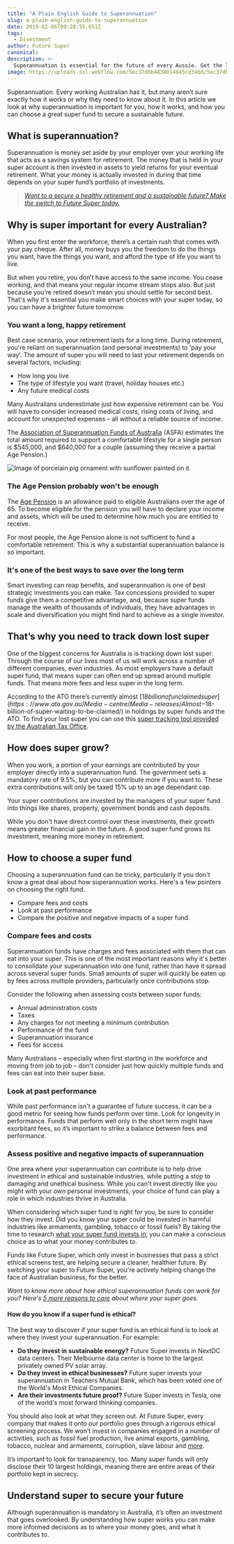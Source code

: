 ```yaml
---
title: "A Plain English Guide to Superannuation"
slug: a-plain-english-guide-to-superannuation
date: 2019-02-06T09:28:55.651Z
tags:
  - Divestment
author: Future Super
canonical:
description: >-
  Superannuation is essential for the future of every Aussie. Get the lowdown on how super works and why it’s important, in this useful guide from Future Super.
image: https://uploads-ssl.webflow.com/5ec37dbb4834014045cd346d/5ec37dbc4834010fcecd3da8_Plain-English-Guide-Super%20(1).png
---
```


Superannuation. Every working Australian has it, but many aren’t sure exactly how it works or why they need to know about it. In this article we look at why superannuation is important for you, how it works, and how you can choose a great super fund to secure a sustainable future.

## What is superannuation?

Superannuation is money set aside by your employer over your working life that acts as a savings system for retirement. The money that is held in your super account is then invested in assets to yield returns for your eventual retirement. What your money is actually invested in during that time depends on your super fund’s portfolio of investments.

> [_Want to a secure a healthy retirement and a sustainable future? Make the switch to Future Super today._](https://join.myfuturesuper.com.au/)

## Why is super important for every Australian?

When you first enter the workforce, there’s a certain rush that comes with your pay cheque. After all, money buys you the freedom to do the things you want, have the things you want, and afford the type of life you want to live.

But when you retire, you don’t have access to the same income. You cease working, and that means your regular income stream stops also. But just because you’re retired doesn’t mean you should settle for second best. That's why it's essential you make smart choices with your super today, so you can have a brighter future tomorrow.

### You want a long, happy retirement

Best case scenario, your retirement lasts for a long time. During retirement, you're reliant on superannuation (and personal investments) to 'pay your way’. The amount of super you will need to last your retirement depends on several factors, including:

- How long you live
- The type of lifestyle you want (travel, holiday houses etc.)
- Any future medical costs

Many Australians underestimate just how expensive retirement can be. You will have to consider increased medical costs, rising costs of living, and account for unexpected expenses – all without a reliable source of income.

The [Association of Superannuation Funds of Australia](https://www.superannuation.asn.au/resources/retirement-standard) (ASFA) estimates the total amount required to support a comfortable lifestyle for a single person is $545,000, and $640,000 for a couple (assuming they receive a partial Age Pension.)

![Image of porcelain pig ornament with sunflower painted on it. ](<https://uploads-ssl.webflow.com/5ec37dbb4834014045cd346d/5ec37dbc483401424dcd3dfb_5c1443dba808387d250d2207_piggy-bank-smiley-funny-good-mood-161010%20(1).jpeg>)

### The Age Pension probably won't be enough

The [Age Pension](https://www.humanservices.gov.au/individuals/services/centrelink/age-pension) is an allowance paid to eligible Australians over the age of 65. To become eligible for the pension you will have to declare your income and assets, which will be used to determine how much you are entitled to receive.

For most people, the Age Pension alone is not sufficient to fund a comfortable retirement. This is why a substantial superannuation balance is so important.

### It's one of the best ways to save over the long term

Smart investing can reap benefits, and superannuation is one of best strategic investments you can make. Tax concessions provided to super funds give them a competitive advantage, and, because super funds manage the wealth of thousands of individuals, they have advantages in scale and diversification you might find hard to achieve as a single investor.

## That’s why you need to track down lost super

One of the biggest concerns for Australia is is tracking down lost super. Through the course of our lives most of us will work across a number of different companies, even industries. As most employers have a default super fund, that means super can often end up spread around multiple funds. That means more fees and less super in the long term.

According to the ATO there’s currently almost [$18 billion of unclaimed super](https://www.ato.gov.au/Media-centre/Media-releases/Almost-$18-billion-of-super-waiting-to-be-claimed/) in holdings by super funds and the ATO. To find your lost super you can use this [super tracking tool provided by the Australian Tax Office](https://www.ato.gov.au/individuals/super/keeping-track-of-your-super/).

## How does super grow?

When you work, a portion of your earnings are contributed by your employer directly into a superannuation fund. The government sets a mandatory rate of 9.5%, but you can contribute more if you want to. These extra contributions will only be taxed 15% up to an age dependant cap.

Your super contributions are invested by the managers of your super fund into things like shares, property, government bonds and cash deposits.

While you don't have direct control over these investments, their growth means greater financial gain in the future. A good super fund grows its investment, meaning more money in retirement.

## How to choose a super fund

Choosing a superannuation fund can be tricky, particularly if you don't know a great deal about how superannuation works. Here's a few pointers on choosing the right fund.

- Compare fees and costs
- Look at past performance
- Compare the positive and negative impacts of a super fund

### Compare fees and costs

Superannuation funds have charges and fees associated with them that can eat into your super. This is one of the most important reasons why it's better to consolidate your superannuation into one fund, rather than have it spread across several super funds. Small amounts of super will quickly be eaten up by fees across multiple providers, particularly once contributions stop.

Consider the following when assessing costs between super funds:

- Annual administration costs
- Taxes
- Any charges for not meeting a minimum contribution
- Performance of the fund
- Superannuation insurance
- Fees for access

Many Australians – especially when first starting in the workforce and moving from job to job – don't consider just how quickly multiple funds and fees can eat into their super base.

### Look at past performance

While past performance isn't a guarantee of future success, it can be a good metric for seeing how funds perform over time. Look for longevity in performance. Funds that perform well only in the short term might have exorbitant fees, so it’s important to strike a balance between fees and performance.

### Assess positive and negative impacts of superannuation

One area where your superannuation can contribute is to help drive investment in ethical and sustainable industries, while putting a stop to damaging and unethical business. While you can't invest directly like you might with your own personal investments, your choice of fund can play a role in which industries thrive in Australia.

When considering which super fund is right for you, be sure to consider how they invest. Did you know your super could be invested in harmful industries like armaments, gambling, tobacco or fossil fuels? By taking the time to research [what your super fund invests in](https://www.theguardian.com/future-super-revealed-whats-inside-your-fund/ng-interactive/2017/mar/07/what-future-is-your-super-invested-in), you can make a conscious choice as to what your money contributes to.

Funds like Future Super, which only invest in businesses that pass a strict ethical screens test, are helping secure a cleaner, healthier future. By switching your super to Future Super, you're actively helping change the face of Australian business, for the better.

_Want to know more about how ethical superannuation funds can work for you? Here's_ [_5 more reasons to care_](https://www.myfuturesuper.com.au/blog/5-reasons-to-care-about-your-super) _about where your super goes._

#### How do you know if a super fund is ethical?

The best way to discover if your super fund is an ethical fund is to look at where they invest your superannuation. For example:

- **Do they invest in sustainable energy?** Future Super invests in NextDC data centers. Their Melbourne data center is home to the largest privately owned PV solar array.
- **Do they invest in ethical businesses?** Future super invests your superannuation in Teachers Mutual Bank, which has been voted one of the World's Most Ethical Companies.
- **Are their investments future proof?** Future Super invests in Tesla, one of the world's most forward thinking companies.

You should also look at what they screen out. At Future Super, every company that makes it onto our portfolio goes through a rigorous ethical screening process. We won’t invest in companies engaged in a number of activities, such as fossil fuel production, live animal exports, gambling, tobacco, nuclear and armaments, corruption, slave labour and [more](https://www.myfuturesuper.com.au/ethicalscreens).

It’s important to look for transparency, too. Many super funds will only disclose their 10 largest holdings, meaning there are entire areas of their portfolio kept in secrecy.

## Understand super to secure your future

Although superannuation is mandatory in Australia, it’s often an investment that goes overlooked. By understanding how super works you can make more informed decisions as to where your money goes, and what it contributes to.
